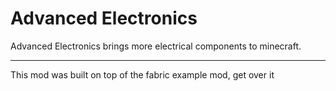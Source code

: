 # Advanced Electronics

Advanced Electronics brings more electrical components to minecraft.

-----

This mod was built on top of the fabric example mod, get over it
